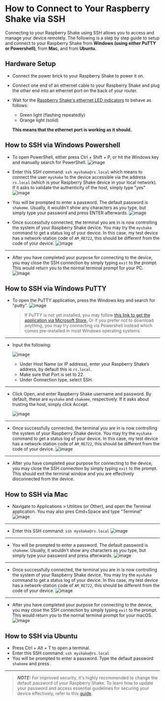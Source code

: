 How to Connect to Your Raspberry Shake via SSH
================================================


Connecting to your Raspberry Shake using SSH allows you to access and manage your device remotely. The following is a step by step guide to setup and connect to your Raspberry Shake from **Windows (using either PuTTY or Powershell)**, from **Mac**, and from **Ubuntu**.

## Hardware Setup
   - Connect the power brick to your Raspberry Shake to power it on.
   - Connect one end of an ethernet cable to your Raspberry Shake and plug the other end into an ethernet port on the back of your router.
   - Wait for the [Raspberry Shake's ethernet LED indicators](https://manual.raspberryshake.org/specifications.html#led-behavior) to behave as follows:
       - Green light (flashing repeatedly)
       - Orange light (solid)

     **This means that the ethernet port is working as it should.**

## How to SSH via Windows Powershell
   - To open PowerShell, either press Ctrl + Shift + P, or hit the Windows key and manually search for PowerShell.
     ![image](_build/html/assets/connecting-rshake/1.1.png)


   - Enter this SSH command: `ssh myshake@rs.local` which means to connect the user `myshake` to the device accessible via the address `rs.local` (which is your Raspberry Shake device in your local network). If it asks to validate the authenticity of the host, simply type "yes"
     ![image](_build/html/assets/connecting-rshake/1.2.png)

   - You will be prompted to enter a password. The default password is `shakeme`. Usually, it wouldn't show any characters as you type, but simply type your password and press ENTER afterwards.
     ![image](_build/html/assets/connecting-rshake/1.3.png)



   - Once successfully connected, the terminal you are in is now controlling the system of your Raspberry Shake device. You may try the `myshake` command to get a status log of your device. In this case, my test device has a network-station code of `AM_RE722`, this should be different from the code of your device.
     ![image](_build/html/assets/connecting-rshake/1.4.png)

-----

   - After you have completed your purpose for connecting to the device, you may close the SSH connection by simply typing `exit` to the prompt. This would return you to the normal terminal prompt for your PC.
     ![image](_build/html/assets/connecting-rshake/1.5.png)


## How to SSH via Windows PuTTY
   - To open the PuTTY application, press the Windows key and search for "putty".
     ![image](_build/html/assets/connecting-rshake/1.6.png)

     > If PuTTY is not yet installed, you may follow [this link to get the application via Microsoft Store.](https://apps.microsoft.com/store/detail/putty/XPFNZKSKLBP7RJ) Or if you prefer not to download anything, you may try connecting via Powershell instead which comes pre-installed in most Windows operating systems.

------
   - Input the following:

     ![image](_build/html/assets/connecting-rshake/1.7.png)

       - Under Host Name (or IP address), enter your Raspberry Shake’s address, by default this is `rs.local`.
       - Make sure that Port is set to 22.
       - Under Connection type, select SSH.

-----

   - Click Open, and enter Raspberry Shake username and password. By default, these are `myshake` and `shakeme`, respectively. If it asks about trusting the host, simply click Accept.

     ![image](_build/html/assets/connecting-rshake/1.8.png)

-----

   -  Once successfully connected, the terminal you are in is now controlling the system of your Raspberry Shake device. You may try the `myshake` command to get a status log of your device. In this case, my test device has a network-station code of `AM_RE722`, this should be different from the code of your device.
     ![image](_build/html/assets/connecting-rshake/1.9.png)

-----

   - After you have completed your purpose for connecting to the device, you may close the SSH connection by simply typing `exit` to the prompt. This should exit the terminal window and you are effectively disconnected from the device.

## How to SSH via Mac
   - Navigate to Applications > Utilities (or Other), and open the Terminal application. You may also pres Cmd+Space and type "Terminal"
   ![image](_build/html/assets/connecting-rshake/1.10.png)

-----

   - Enter this SSH command: `ssh myshake@rs.local`
     ![image](_build/html/assets/connecting-rshake/1.11.png)

-----

   - You will be prompted to enter a password. The default password is `shakeme`. Usually, it wouldn't show any characters as you type, but simply type your password and press <ENTER> afterwards.
     ![image](_build/html/assets/connecting-rshake/1.12.png)

-----

   - Once successfully connected, the terminal you are in is now controlling the system of your Raspberry Shake device. You may try the `myshake` command to get a status log of your device. In this case, my test device has a network-station code of `AM_RE722`, this should be different from the code of your device.
     ![image](_build/html/assets/connecting-rshake/1.13.png)

-----

   - After you have completed your purpose for connecting to the device, you may close the SSH connection by simply typing `exit` to the prompt. This would return you to the normal terminal prompt for your macOS.
     ![image](_build/html/assets/connecting-rshake/1.14.png)




## How to SSH via Ubuntu
   - Press Ctrl + Alt + T to open a terminal.
   - Enter this SSH command: `ssh myshake@rs.local`
   - You will be prompted to enter a password. Type the default password `shakeme` and press <ENTER>.

___

> **_NOTE:_**  For improved security, it's highly recommended to change the default password of your Raspberry Shake. To learn how to update your password and access essential guidelines for securing your device effectively, refer to this [guide](https://manual.raspberryshake.org/hacked.html#hacked).

